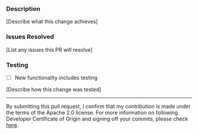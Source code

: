 ### Description
[Describe what this change achieves]

### Issues Resolved
[List any issues this PR will resolve]

### Testing
- [ ] New functionality includes testing

[Describe how this change was tested]

---
By submitting this pull request, I confirm that my contribution is made under the terms of the Apache 2.0 license.
For more information on following Developer Certificate of Origin and signing off your commits, please check [here](https://github.com/opensearch-project/OpenSearch/blob/main/CONTRIBUTING.md#developer-certificate-of-origin).
